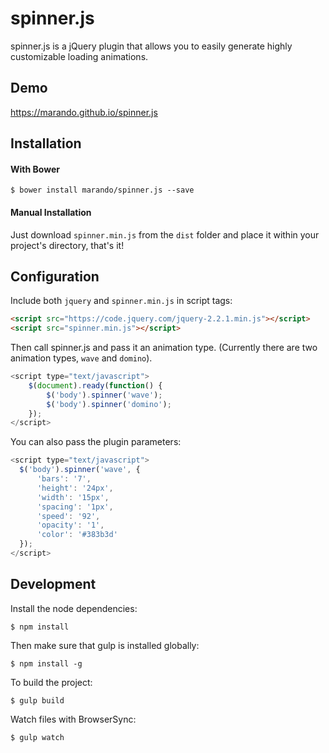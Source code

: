 # spinner.js
spinner.js is a jQuery plugin that allows you to easily generate highly customizable loading animations.

## Demo
https://marando.github.io/spinner.js

## Installation

#### With Bower
```shell
$ bower install marando/spinner.js --save
```

#### Manual Installation
Just download `spinner.min.js` from the `dist` folder and place it within your project's directory, that's it!


## Configuration
Include both `jquery` and `spinner.min.js` in script tags:
```html
<script src="https://code.jquery.com/jquery-2.2.1.min.js"></script>
<script src="spinner.min.js"></script>
```

Then call spinner.js and pass it an animation type. (Currently there are two animation types, `wave` and `domino`).
```javascript
<script type="text/javascript">
    $(document).ready(function() {
        $('body').spinner('wave');
        $('body').spinner('domino');
    });
</script>   
```

You can also pass the plugin parameters:
```javascript
<script type="text/javascript">
  $('body').spinner('wave', {
      'bars': '7',
      'height': '24px',
      'width': '15px',
      'spacing': '1px',
      'speed': '92',
      'opacity': '1',
      'color': '#383b3d'
  });
</script>   
```



## Development

Install the node dependencies:
```shell
$ npm install
```

Then make sure that gulp is installed globally:
```shell
$ npm install -g
```

To build the project:
```shell
$ gulp build
```

Watch files with BrowserSync:
```shell
$ gulp watch
```


